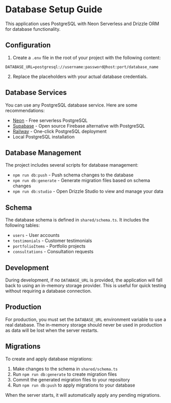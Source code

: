 # Database Setup Guide

This application uses PostgreSQL with Neon Serverless and Drizzle ORM for database functionality.

## Configuration

1. Create a `.env` file in the root of your project with the following content:

```
DATABASE_URL=postgresql://username:password@host:port/database_name
```

2. Replace the placeholders with your actual database credentials.

## Database Services

You can use any PostgreSQL database service. Here are some recommendations:

- [Neon](https://neon.tech) - Free serverless PostgreSQL
- [Supabase](https://supabase.com) - Open source Firebase alternative with PostgreSQL
- [Railway](https://railway.app) - One-click PostgreSQL deployment
- Local PostgreSQL installation

## Database Management

The project includes several scripts for database management:

- `npm run db:push` - Push schema changes to the database
- `npm run db:generate` - Generate migration files based on schema changes
- `npm run db:studio` - Open Drizzle Studio to view and manage your data

## Schema

The database schema is defined in `shared/schema.ts`. It includes the following tables:

- `users` - User accounts
- `testimonials` - Customer testimonials
- `portfolioItems` - Portfolio projects
- `consultations` - Consultation requests

## Development

During development, if no `DATABASE_URL` is provided, the application will fall back to using an in-memory storage provider. This is useful for quick testing without requiring a database connection.

## Production

For production, you must set the `DATABASE_URL` environment variable to use a real database. The in-memory storage should never be used in production as data will be lost when the server restarts.

## Migrations

To create and apply database migrations:

1. Make changes to the schema in `shared/schema.ts`
2. Run `npm run db:generate` to create migration files
3. Commit the generated migration files to your repository
4. Run `npm run db:push` to apply migrations to your database

When the server starts, it will automatically apply any pending migrations. 